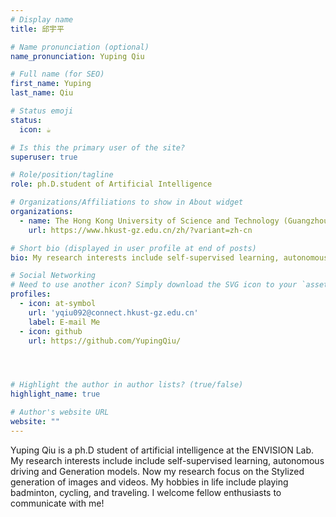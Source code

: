 ```yaml
---
# Display name
title: 邱宇平

# Name pronunciation (optional)
name_pronunciation: Yuping Qiu

# Full name (for SEO)
first_name: Yuping
last_name: Qiu

# Status emoji
status:
  icon: ☕️

# Is this the primary user of the site?
superuser: true

# Role/position/tagline
role: ph.D.student of Artificial Intelligence

# Organizations/Affiliations to show in About widget
organizations:
  - name: The Hong Kong University of Science and Technology (Guangzhou)
    url: https://www.hkust-gz.edu.cn/zh/?variant=zh-cn

# Short bio (displayed in user profile at end of posts)
bio: My research interests include self-supervised learning, autonomous driving and Generation models .

# Social Networking
# Need to use another icon? Simply download the SVG icon to your `assets/media/icons/` folder.
profiles:
  - icon: at-symbol
    url: 'yqiu092@connect.hkust-gz.edu.cn'
    label: E-mail Me
  - icon: github
    url: https://github.com/YupingQiu/




# Highlight the author in author lists? (true/false)
highlight_name: true

# Author's website URL
website: ""
---
```


Yuping Qiu is a ph.D student of artificial intelligence at the ENVISION Lab. My research interests include
include self-supervised learning, autonomous driving and Generation models. Now my research focus on the Stylized generation of images and videos. My hobbies in life include playing badminton, cycling, and traveling. I welcome fellow enthusiasts to communicate with me! 
 

